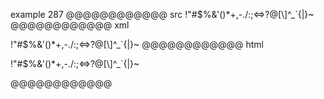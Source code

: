example 287
@@@@@@@@@@@@ src
\!\"\#\$\%\&\'\(\)\*\+\,\-\.\/\:\;\<\=\>\?\@\[\\\]\^\_\`\{\|\}\~
@@@@@@@@@@@@ xml
<?xml version="1.0" encoding="UTF-8"?>
<!DOCTYPE document SYSTEM "CommonMark.dtd">
<document xmlns="http://commonmark.org/xml/1.0">
  <paragraph>
    <text>!&quot;#$%&amp;'()*+,-./:;&lt;=&gt;?@[\]^_`{|}~</text>
  </paragraph>
</document>
@@@@@@@@@@@@ html
<p>!&quot;#$%&amp;'()*+,-./:;&lt;=&gt;?@[\]^_`{|}~</p>
@@@@@@@@@@@@
